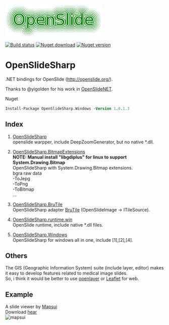 
![openslide](./openslide_logo.png)

[![Build status](https://ci.appveyor.com/api/projects/status/ko0mj0nw8tldqlmn?svg=true)](https://ci.appveyor.com/project/IOL0ol1/openslidesharp)
[![Nuget download](https://img.shields.io/nuget/dt/OpenSlideSharp)](https://www.nuget.org/packages?q=OpenSlideSharp)
[![Nuget version](https://img.shields.io/nuget/v/OpenSlideSharp)](https://www.nuget.org/packages?q=OpenSlideSharp)

# OpenSlideSharp
.NET bindings for OpenSlide (http://openslide.org/).    

Thanks to @yigolden for his work in [OpenSlideNET](https://github.com/yigolden/OpenSlideNET).

Nuget    
```ps
Install-Package OpenSlideSharp.Windows -Version 1.0.1.3
```

## Index

1.  [OpenSlideSharp](/src/OpenSlideSharp)    
    openslide warpper, include DeepZoomGenerator, but no native *.dll.

2.  [OpenSlideSharp.BitmapExtensions](/src/OpenSlideSharp.BitmapExtensions)    
    **NOTE: Manual install "libgdiplus" for linux to support System.Drawing.Bitmap**    
    OpenSlideSharp with System.Drawing.Bitmap extensions.    
    bgra raw data    
    -ToJepg    
    -ToPng    
    -ToBitmap    
    ...

3.  [OpenSlideSharp.BruTile](/src/OpenSlideSharp.BruTile)    
    OpenSlideSharp adapter [BruTile](https://github.com/BruTile/BruTile) (OpenSlideImage -> ITileSource).

4.  [OpenSlideSharp.runtime.win](/src/OpenSlideSharp.runtime.win)    
    OpenSlide runtime, include native *.dll files.

5.  [OpenSlideSharp.Windows](/src/OpenSlideSharp.Windows)    
    OpenSlideSharp for windows all in one, include [1],[2],[4].

## Others
The GIS (Geographic Information System) suite (include layer, editor) makes it easy to develop features related to medical image slides.    
So, i think it would be better to use [openlayer](https://openlayers.org/) or [Leaflet](https://leafletjs.com/) for web.    

## Example 
A slide viewer by [Mapsui](https://github.com/Mapsui/Mapsui)    
Download [hear](https://github.com/IOL0ol1/OpenSlideSharp/releases)    
![mapsui](./preview.gif)

